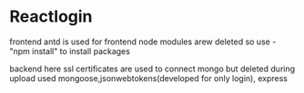 # Reactlogin

frontend
antd is used for frontend
node modules arew deleted so use - "npm install" to install packages

backend
here ssl certificates are used to connect mongo but deleted during upload
used mongoose,jsonwebtokens(developed for only login), express
